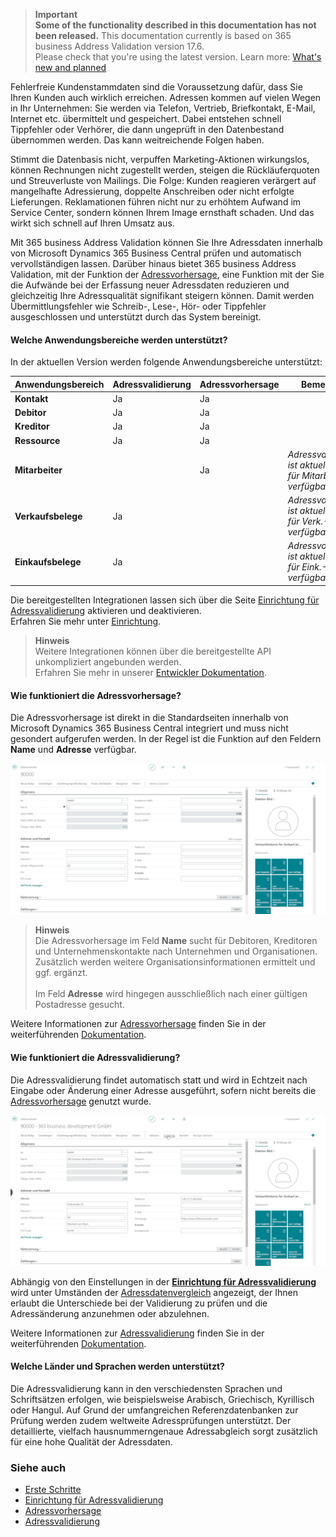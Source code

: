 >**Important**<br>**Some of the functionality described in this documentation has not been released.** This documentation currently is based on 365 business Address Validation version 17.6.<br>Please check that you're using the latest version. Learn more: [What's new and planned](../new-and-planned/)

Fehlerfreie Kundenstammdaten sind die Voraussetzung dafür, dass Sie Ihren Kunden auch wirklich erreichen. Adressen kommen auf vielen Wegen in Ihr Unternehmen: Sie werden via Telefon, Vertrieb, Briefkontakt, E-Mail, Internet etc. übermittelt und gespeichert. Dabei entstehen schnell Tippfehler oder Verhörer, die dann ungeprüft in den Datenbestand übernommen werden. Das kann weitreichende Folgen haben.

Stimmt die Datenbasis nicht, verpuffen Marketing-Aktionen wirkungslos, können Rechnungen nicht zugestellt werden, steigen die Rückläuferquoten und Streuverluste von Mailings. Die Folge: Kunden reagieren verärgert auf mangelhafte Adressierung, doppelte Anschreiben oder nicht erfolgte Lieferungen. Reklamationen führen nicht nur zu erhöhtem Aufwand im Service Center, sondern können Ihrem Image ernsthaft schaden. Und das wirkt sich schnell auf Ihren Umsatz aus.

Mit 365 business Address Validation können Sie Ihre Adressdaten innerhalb von Microsoft Dynamics 365 Business Central prüfen und automatisch vervollständigen lassen. Darüber hinaus bietet 365 business Address Validation, mit der Funktion der [Adressvorhersage](address-prediction/), eine Funktion mit der Sie die Aufwände bei der Erfassung neuer Adressdaten reduzieren und gleichzeitig Ihre Adressqualität signifikant steigern können.
Damit werden Übermittlungsfehler wie Schreib-, Lese-, Hör- oder Tippfehler ausgeschlossen und unterstützt durch das System bereinigt.

#### Welche Anwendungsbereiche werden unterstützt?

In der aktuellen Version werden folgende Anwendungsbereiche unterstützt:

| Anwendungsbereich | Adressvalidierung | Adressvorhersage | Bemerkung |
| --- | --- | --- | --- |
| **Kontakt** | Ja | Ja |  |
| **Debitor** | Ja | Ja |  |
| **Kreditor** | Ja | Ja |  |
| **Ressource** | Ja | Ja |  |
| **Mitarbeiter** |  | Ja | *Adressvalidierung ist aktuell nicht für Mitarbeiter verfügbar.* |
| **Verkaufsbelege** | Ja |  | *Adressvorhersage ist aktuell nicht für Verk.-Belege verfügbar.* |
| **Einkaufsbelege** | Ja |  | *Adressvorhersage ist aktuell nicht für Eink.-Belege verfügbar.* |

Die bereitgestellten Integrationen lassen sich über die Seite [Einrichtung für Adressvalidierung](setup/) aktivieren und deaktivieren.<br>Erfahren Sie mehr unter [Einrichtung](setup/).

> **Hinweis**<br>Weitere Integrationen können über die bereitgestellte API unkompliziert angebunden werden.<br>Erfahren Sie mehr in unserer [Entwickler Dokumentation](https://docs.365businessdev.com/de-DE/al-developer/365businessaddressvalidation/).

#### Wie funktioniert die Adressvorhersage?

Die Adressvorhersage ist direkt in die Standardseiten innerhalb von Microsoft Dynamics 365 Business Central integriert und muss nicht gesondert aufgerufen werden.
In der Regel ist die Funktion auf den Feldern **Name** und **Adresse** verfügbar.

![Adressvorhersage](/assets/images/365-business-address-validation/addressprediction.de-DE.gif)

> **Hinweis**<br>Die Adressvorhersage im Feld **Name** sucht für Debitoren, Kreditoren und Unternehmenskontakte nach Unternehmen und Organisationen. Zusätzlich werden weitere Organisationsinformationen ermittelt und ggf. ergänzt.<br><br>Im Feld **Adresse** wird hingegen ausschließlich nach einer gültigen Postadresse gesucht.

Weitere Informationen zur [Adressvorhersage](address-prediction/) finden Sie in der weiterführenden [Dokumentation](address-prediction/).

#### Wie funktioniert die Adressvalidierung?

Die Adressvalidierung findet automatisch statt und wird in Echtzeit nach Eingabe oder Änderung einer Adresse ausgeführt, sofern nicht bereits die [Adressvorhersage](address-prediction/) genutzt wurde.

![Adressvalidierung](/assets/images/365-business-address-validation/addressvalidation.de-DE.gif)

Abhängig von den Einstellungen in der [**Einrichtung für Adressvalidierung**](setup/) wird unter Umständen der [Adressdatenvergleich](../compare-address/) angezeigt, der Ihnen erlaubt die Unterschiede bei der Validierung zu prüfen und die Adressänderung anzunehmen oder abzulehnen.

Weitere Informationen zur [Adressvalidierung](address-validation/) finden Sie in der weiterführenden [Dokumentation](address-validation/).

#### Welche Länder und Sprachen werden unterstützt?

Die Adressvalidierung kann in den verschiedensten Sprachen und Schriftsätzen erfolgen, wie beispielsweise Arabisch, Griechisch, Kyrillisch oder Hangul. 
Auf Grund der umfangreichen Referenzdatenbanken zur Prüfung werden zudem weltweite Adressprüfungen unterstützt.
Der detaillierte, vielfach hausnummerngenaue Adressabgleich sorgt zusätzlich für eine hohe Qualität der Adressdaten.

### Siehe auch 
 - [Erste Schritte](get-started/)
 - [Einrichtung für Adressvalidierung](setup/)
 - [Adressvorhersage](address-prediction/)
 - [Adressvalidierung](address-validation/)
